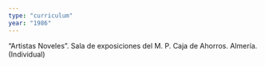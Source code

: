 ```yaml
---
type: "curriculum"
year: "1986"
---
```

“Artistas Noveles”. Sala de exposiciones del M. P. Caja de Ahorros. Almería. (Individual)
